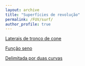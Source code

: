 ```yaml
---
layout: archive
title: "Superfícies de revolução"
permalink: /FUV/surf/
author_profile: true
---
```


[Laterais de tronco de cone](https://rogeriotc.github.io/files/surf_rev.html)

[Função seno](https://rogeriotc.github.io/files/revsin.html)

[Delimitada por duas curvas](https://rogeriotc.github.io/files/rev2ex.html)
